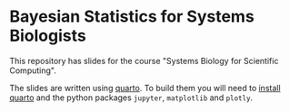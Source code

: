 # Bayesian Statistics for Systems Biologists

This repository has slides for the course "Systems Biology for Scientific
Computing".

The slides are written using [quarto](https://quarto.org/). To build them you
will need to [install quarto](https://quarto.org/docs/get-started/) and the
python packages `jupyter`, `matplotlib` and `plotly`. 
